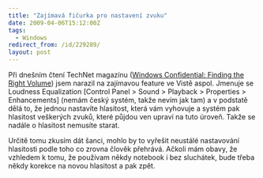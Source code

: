```yaml
---
title: "Zajímavá fičurka pro nastavení zvuku"
date: 2009-04-06T15:12:00Z
tags:
  - Windows
redirect_from: /id/229289/
layout: post
---
```

Při dnešním čtení TechNet magazínu ([Windows Confidential: Finding the Right Volume][1]) jsem narazil na zajímavou feature ve Vistě aspol. Jmenuje se Loudness Equalization [Control Panel > Sound > Playback > Properties > Enhancements] (nemám český systém, takže nevím jak tam) a v podstatě dělá to, že jednou nastavíte hlasitost, která vám vyhovuje a systém pak hlasitost veškerých zvuků, které půjdou ven upraví na tuto úroveň. Takže se nadále o hlasitost nemusíte starat.

Určitě tomu zkusím dát šanci, mohlo by to vyřešit neustálé nastavování hlasitosti podle toho co zrovna člověk přehrává. Ačkoli mám obavy, že vzhledem k tomu, že používam někdy notebook i bez sluchátek, bude třeba někdy korekce na novou hlasitost a pak zpět.

[1]: http://technet.microsoft.com/cs-cz/magazine/2009.05.wincon(en-us).aspx